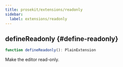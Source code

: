 ```yaml
---
title: prosekit/extensions/readonly
sidebar:
  label: extensions/readonly
---
```



## defineReadonly {#define-readonly}

```ts
function defineReadonly(): PlainExtension
```

Make the editor read-only.
